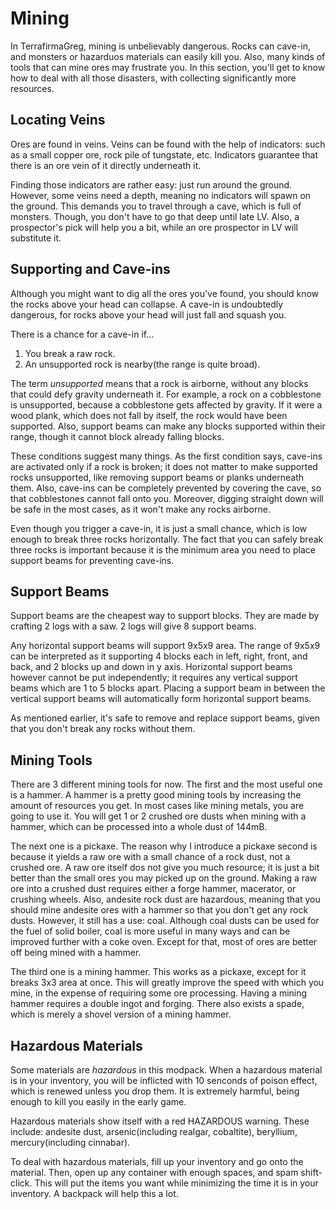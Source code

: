 # Mining
In TerrafirmaGreg, mining is unbelievably dangerous. Rocks can cave-in, and monsters or hazarduos materials can easily kill you. Also, many kinds of tools that can mine ores may frustrate you. In this section, you'll get to know how to deal with all those disasters, with collecting significantly more resources.

## Locating Veins
Ores are found in veins. Veins can be found with the help of indicators: such as a small copper ore, rock pile of tungstate, etc. Indicators guarantee that there is an ore vein of it directly underneath it.

Finding those indicators are rather easy: just run around the ground. However, some veins need a depth, meaning no indicators will spawn on the ground. This demands you to travel through a cave, which is full of monsters. Though, you don't have to go that deep until late LV. Also, a prospector's pick will help you a bit, while an ore prospector in LV will substitute it.

## Supporting and Cave-ins
Although you might want to dig all the ores you've found, you should know the rocks above your head can collapse. A cave-in is undoubtedly dangerous, for rocks above your head will just fall and squash you.

There is a chance for a cave-in if…
1. You break a raw rock.
2. An unsupported rock is nearby(the range is quite broad).

The term *unsupported* means that a rock is airborne, without any blocks that could defy gravity underneath it. For example, a rock on a cobblestone is unsupported, because a cobblestone gets affected by gravity. If it were a wood plank, which does not fall by itself, the rock would have been supported. Also, support beams can make any blocks supported within their range, though it cannot block already falling blocks.

These conditions suggest many things. As the first condition says, cave-ins are activated only if a rock is broken; it does not matter to make supported rocks unsupported, like removing support beams or planks underneath them. Also, cave-ins can be completely prevented by covering the cave, so that cobblestones cannot fall onto you. Moreover, digging straight down will be safe in the most cases, as it won't make any rocks airborne.

Even though you trigger a cave-in, it is just a small chance, which is low enough to break three rocks horizontally. The fact that you can safely break three rocks is important because it is the minimum area you need to place support beams for preventing cave-ins.

## Support Beams
Support beams are the cheapest way to support blocks. They are made by crafting 2 logs with a saw. 2 logs will give 8 support beams.

Any horizontal support beams will support 9x5x9 area. The range of 9x5x9 can be interpreted as it supporting 4 blocks each in left, right, front, and back, and 2 blocks up and down in y axis. Horizontal support beams however cannot be put independently; it requires any vertical support beams which are 1 to 5 blocks apart. Placing a support beam in between the vertical support beams will automatically form horizontal support beams.

As mentioned earlier, it's safe to remove and replace support beams, given that you don't break any rocks without them.

## Mining Tools
There are 3 different mining tools for now. The first and the most useful one is a hammer. A hammer is a pretty good mining tools by increasing the amount of resources you get. In most cases like mining metals, you are going to use it. You will get 1 or 2 crushed ore dusts when mining with a hammer, which can be processed into a whole dust of 144mB.

The next one is a pickaxe. The reason why I introduce a pickaxe second is because it yields a raw ore with a small chance of a rock dust, not a crushed ore. A raw ore itself dos not give you much resource; it is just a bit better than the small ores you may picked up on the ground. Making a raw ore into a crushed dust requires either a forge hammer, macerator, or crushing wheels. Also, andesite rock dust are hazardous, meaning that you should mine andesite ores with a hammer so that you don't get any rock dusts. However, it still has a use: coal. Although coal dusts can be used for the fuel of solid boiler, coal is more useful in many ways and can be improved further with a coke oven. Except for that, most of ores are better off being mined with a hammer.

The third one is a mining hammer. This works as a pickaxe, except for it breaks 3x3 area at once. This will greatly improve the speed with which you mine, in the expense of requiring some ore processing. Having a mining hammer requires a double ingot and forging. There also exists a spade, which is merely a shovel version of a mining hammer.

## Hazardous Materials
Some materials are *hazardous* in this modpack. When a hazardous material is in your inventory, you will be inflicted with 10 senconds of poison effect, which is renewed unless you drop them. It is extremely harmful, being enough to kill you easily in the early game.

Hazardous materials show itself with a red HAZARDOUS warning. These include: andesite dust, arsenic(including realgar, cobaltite), beryllium, mercury(including cinnabar).

To deal with hazardous materials, fill up your inventory and go onto the material. Then, open up any container with enough spaces, and spam shift-click. This will put the items you want while minimizing the time it is in your inventory. A backpack will help this a lot.